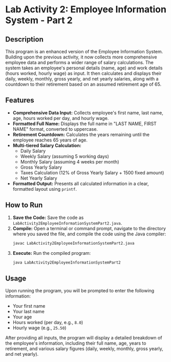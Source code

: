 # Lab Activity 2: Employee Information System - Part 2

## Description
This program is an enhanced version of the Employee Information System. Building upon the previous activity, it now collects more comprehensive employee data and performs a wider range of salary calculations. The system takes an employee's personal details (name, age) and work details (hours worked, hourly wage) as input. It then calculates and displays their daily, weekly, monthly, gross yearly, and net yearly salaries, along with a countdown to their retirement based on an assumed retirement age of 65.

## Features
* **Comprehensive Data Input:** Collects employee's first name, last name, age, hours worked per day, and hourly wage.
* **Formatted Full Name:** Displays the full name in "LAST NAME, FIRST NAME" format, converted to uppercase.
* **Retirement Countdown:** Calculates the years remaining until the employee reaches 65 years of age.
* **Multi-tiered Salary Calculation:**
    * Daily Salary
    * Weekly Salary (assuming 5 working days)
    * Monthly Salary (assuming 4 weeks per month)
    * Gross Yearly Salary
    * Taxes Calculation (12% of Gross Yearly Salary + 1500 fixed amount)
    * Net Yearly Salary
* **Formatted Output:** Presents all calculated information in a clear, formatted layout using `printf`.

## How to Run

1.  **Save the Code:** Save the code as `LabActivity2EmployeeInformationSystemPart2.java`.
2.  **Compile:** Open a terminal or command prompt, navigate to the directory where you saved the file, and compile the code using the Java compiler:
    ```bash
    javac LabActivity2EmployeeInformationSystemPart2.java
    ```
3.  **Execute:** Run the compiled program:
    ```bash
    java LabActivity2EmployeeInformationSystemPart2
    ```

## Usage
Upon running the program, you will be prompted to enter the following information:
* Your first name
* Your last name
* Your age
* Hours worked (per day, e.g., `8.0`)
* Hourly wage (e.g., `25.50`)

After providing all inputs, the program will display a detailed breakdown of the employee's information, including their full name, age, years to retirement, and various salary figures (daily, weekly, monthly, gross yearly, and net yearly).
